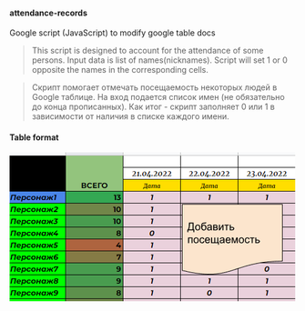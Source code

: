 #### attendance-records
Google script (JavaScript) to modify google table docs

> This script is designed to account for the attendance of some persons.
> Input data is list of names(nicknames). Script will set 1 or 0 opposite the names in the corresponding cells.

> Скрипт помогает отмечать посещаемость некоторых людей в Google таблице.
> На вход подается список имен (не обязательно до конца прописанных). Как итог - скрипт заполняет 0 или 1 в зависимости от наличия в списке каждого имени.

#### Table format
![table format](tableFormat.png)
